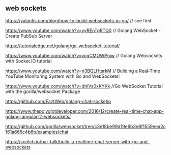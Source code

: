## web sockets

https://yalantis.com/blog/how-to-build-websockets-in-go/ // see first

https://www.youtube.com/watch?v=yyREnTgRTQ0 // Golang WebSocket - Create PubSub Server

https://tutorialedge.net/golang/go-websocket-tutorial/

https://www.youtube.com/watch?v=ycgCMOWPgiw // Golang Websockets with Socket.IO tutorial

https://www.youtube.com/watch?v=n3BQLHtsrkM // Building a Real-Time YouTube Monitoring System with Go and WebSockets!

https://www.youtube.com/watch?v=dniVs0xKYKk //Go WebSocket Tutorial with the gorilla/websocket Package

https://github.com/FaztWeb/golang-chat-socketio

https://www.thepolyglotdeveloper.com/2016/12/create-real-time-chat-app-golang-angular-2-websockets/

https://github.com/gorilla/websocket/tree/c3e18be99d19e6b3e8f1559eea2c161a665c4b6b/examples/chat

https://scotch.io/bar-talk/build-a-realtime-chat-server-with-go-and-websockets
